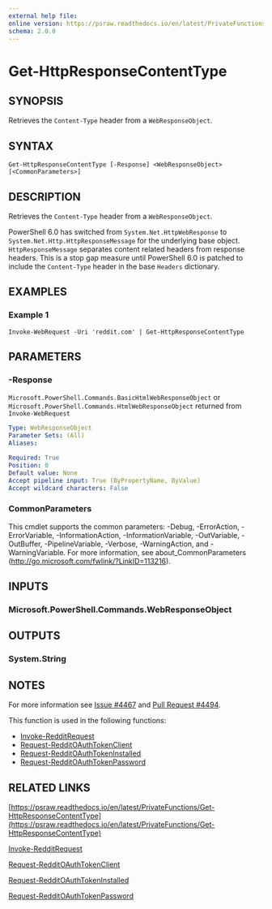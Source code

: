 ```yaml
---
external help file: 
online version: https://psraw.readthedocs.io/en/latest/PrivateFunctions/Get-HttpResponseContentType
schema: 2.0.0
---
```


# Get-HttpResponseContentType

## SYNOPSIS
Retrieves the `Content-Type` header from a `WebResponseObject`.

## SYNTAX

```
Get-HttpResponseContentType [-Response] <WebResponseObject> [<CommonParameters>]
```

## DESCRIPTION
Retrieves the `Content-Type` header from a `WebResponseObject`.

PowerShell 6.0 has switched from `System.Net.HttpWebResponse` to `System.Net.Http.HttpResponseMessage` for the underlying base object. `HttpResponseMessage` separates content related headers from response headers. This is a stop gap measure until PowerShell 6.0 is patched
to include the `Content-Type` header in the base `Headers` dictionary.

## EXAMPLES

### Example 1
```
Invoke-WebRequest -Uri 'reddit.com' | Get-HttpResponseContentType
```

## PARAMETERS

### -Response
`Microsoft.PowerShell.Commands.BasicHtmlWebResponseObject` or `Microsoft.PowerShell.Commands.HtmlWebResponseObject` returned from `Invoke-WebRequest`

```yaml
Type: WebResponseObject
Parameter Sets: (All)
Aliases: 

Required: True
Position: 0
Default value: None
Accept pipeline input: True (ByPropertyName, ByValue)
Accept wildcard characters: False
```

### CommonParameters
This cmdlet supports the common parameters: -Debug, -ErrorAction, -ErrorVariable, -InformationAction, -InformationVariable, -OutVariable, -OutBuffer, -PipelineVariable, -Verbose, -WarningAction, and -WarningVariable. For more information, see about_CommonParameters (http://go.microsoft.com/fwlink/?LinkID=113216).

## INPUTS

### Microsoft.PowerShell.Commands.WebResponseObject

## OUTPUTS

### System.String

## NOTES
For more information see [Issue #4467](https://github.com/PowerShell/PowerShell/issues/4467) and [Pull Request #4494](https://github.com/PowerShell/PowerShell/pull/4494).

This function is used in the following functions:

* [Invoke-RedditRequest](https://psraw.readthedocs.io/en/latest/Module/Invoke-RedditRequest)
* [Request-RedditOAuthTokenClient](https://psraw.readthedocs.io/en/latest/PrivateFunctions/Request-RedditOAuthTokenClient)
* [Request-RedditOAuthTokenInstalled](https://psraw.readthedocs.io/en/latest/PrivateFunctions/Request-RedditOAuthTokenInstalled)
* [Request-RedditOAuthTokenPassword](https://psraw.readthedocs.io/en/latest/PrivateFunctions/Request-RedditOAuthTokenPassword)

## RELATED LINKS

[https://psraw.readthedocs.io/en/latest/PrivateFunctions/Get-HttpResponseContentType](https://psraw.readthedocs.io/en/latest/PrivateFunctions/Get-HttpResponseContentType)

[Invoke-RedditRequest](https://psraw.readthedocs.io/en/latest/Module/Invoke-RedditRequest)

[Request-RedditOAuthTokenClient](https://psraw.readthedocs.io/en/latest/PrivateFunctions/Request-RedditOAuthTokenClient)

[Request-RedditOAuthTokenInstalled](https://psraw.readthedocs.io/en/latest/PrivateFunctions/Request-RedditOAuthTokenInstalled)

[Request-RedditOAuthTokenPassword](https://psraw.readthedocs.io/en/latest/PrivateFunctions/Request-RedditOAuthTokenPassword)